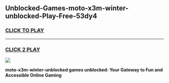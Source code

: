 
## Unblocked-Games-moto-x3m-winter-unblocked-Play-Free-53dy4
<h3>
<a href="https://premium76.site?title=moto-x3m-winter-unblocked&ref=10A">CLICK TO PLAY</a></h3>
<hr>

<h3>
<a href="https://premium76.site?title=moto-x3m-winter-unblocked&ref=10A">CLICK 2 PLAY</a>
  
</h3>

<a href="https://premium76.site?title=moto-x3m-winter-unblocked&ref=10A"><img src="https://clearcache.store/games.png"></a>


**moto-x3m-winter-unblocked games unblocked: Your Gateway to Fun and Accessible Online Gaming**
